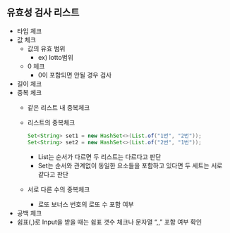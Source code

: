 ## 유효성 검사 리스트
- 타입 체크
- 값 체크
    - 값의 유효 범위
        - ex) lotto범위
    - 0 체크
        - 0이 포함되면 안될 경우 검사
- 길이 체크
- 중복 체크
    - 같은 리스트 내 중복체크
    - 리스트의 중복체크
        
        ```java
        Set<String> set1 = new HashSet<>(List.of("1번", "2번"));
        Set<String> set2 = new HashSet<>(List.of("2번", "1번"));
        ```
        
        - List는 순서가 다르면 두 리스트는 다르다고 판단
        - Set는 순서와 관계없이 동일한 요소들을 포함하고 있다면 두 세트는 서로 같다고 판단
    - 서로 다른 수의 중복체크
        - 로또 보너스 번호의 로또 수 포함 여부
- 공백 체크
- 쉼표(,)로 Input을 받을 때는 쉼표 갯수 체크나 문자열 “,,” 포함 여부 확인
